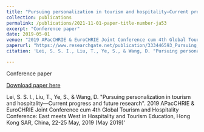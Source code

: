 ```yaml
---
title: "Pursuing personalization in tourism and hospitality—Current progress and future research"
collection: publications
permalink: /publications/2021-11-01-paper-title-number-ja53
excerpt: "Conference paper"
date: 2019-05-01
venue: "2019 APacCHRIE & EuroCHRIE Joint Conference cum 4th Global Tourism and Hospitality Conference: East meets West in Hospitality and Tourism Education"
paperurl: "https://www.researchgate.net/publication/333446593_Pursuing_personalization_in_tourism_and_hospitality_-_current_progress_and_future_research"
citation: 'Lei, S. S. I., Liu, T., Ye, S., & Wang, D. "Pursuing personalization in tourism and hospitality—Current progress and future research". 2019 APacCHRIE & EuroCHRIE Joint Conference cum 4th Global Tourism and Hospitality Conference: East meets West in Hospitality and Tourism Education, Hong Kong SAR, China, 22-25 May, 2019 (May 2019)'

---
```

Conference paper

[Download paper here](https://www.researchgate.net/publication/333446593_Pursuing_personalization_in_tourism_and_hospitality_-_current_progress_and_future_research)

Lei, S. S. I., Liu, T., Ye, S., & Wang, D. "Pursuing personalization in tourism and hospitality—Current progress and future research". 2019 APacCHRIE & EuroCHRIE Joint Conference cum 4th Global Tourism and Hospitality Conference: East meets West in Hospitality and Tourism Education, Hong Kong SAR, China, 22-25 May, 2019 (May 2019)'
